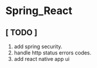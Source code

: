 # Spring_React
## [ TODO ]
1. add spring security.
2. handle http status errors codes.
3. add react native app ui
